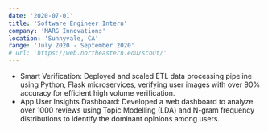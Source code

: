 ```yaml
---
date: '2020-07-01'
title: 'Software Engineer Intern'
company: 'MARG Innovations'
location: 'Sunnyvale, CA'
range: 'July 2020 - September 2020'
# url: 'https://web.northeastern.edu/scout/'
---
```

- Smart Verification: Deployed and scaled ETL data processing pipeline using Python, Flask microservices, verifying user images with over 90% accuracy for efficient high volume verification.
- App User Insights Dashboard: Developed a web dashboard to analyze over 1000 reviews using Topic Modelling (LDA) and N-gram frequency distributions to identify the dominant opinions among users.
<!-- - Collaborated with other student designers and engineers on pro-bono projects to create new brands, design systems, and websites for organizations in the community
- Built and delivered technical solutions according to stakeholder business requirements -->
